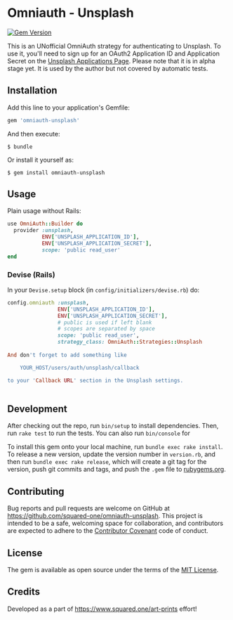 # Omniauth - Unsplash

[![Gem Version](https://badge.fury.io/rb/omniauth-unsplash.svg)](https://badge.fury.io/rb/omniauth-unsplash)

This is an UNofficial OmniAuth strategy for authenticating to Unsplash. To
use it, you'll need to sign up for an OAuth2 Application ID and Application Secret
on the [Unsplash Applications Page](https://unsplash.com/oauth/applications). 
Please note that it is in alpha stage yet. It is used by the author but not covered 
by automatic tests.

## Installation

Add this line to your application's Gemfile:

```ruby
gem 'omniauth-unsplash'
```

And then execute:

    $ bundle

Or install it yourself as:

    $ gem install omniauth-unsplash

## Usage

Plain usage without Rails:    

```ruby
use OmniAuth::Builder do
  provider :unsplash, 
           ENV['UNSPLASH_APPLICATION_ID'], 
           ENV['UNSPLASH_APPLICATION_SECRET'],
           scope: 'public read_user'
end
```
    
### Devise (Rails)

In your `Devise.setup` block (in `config/initializers/devise.rb`) do:

```ruby
config.omniauth :unsplash,
                ENV['UNSPLASH_APPLICATION_ID'],
                ENV['UNSPLASH_APPLICATION_SECRET'],
                # public is used if left blank
                # scopes are separated by space
                scope: 'public read_user',
                strategy_class: OmniAuth::Strategies::Unsplash
                
And don't forget to add something like

    YOUR_HOST/users/auth/unsplash/callback 

to your 'Callback URL' section in the Unsplash settings.
                
```

## Development

After checking out the repo, run `bin/setup` to install dependencies. Then, run `rake test` to run the tests. You can also run `bin/console` for 

To install this gem onto your local machine, run `bundle exec rake install`. To release a new version, update the version number in `version.rb`, and then run `bundle exec rake release`, which will create a git tag for the version, push git commits and tags, and push the `.gem` file to [rubygems.org](https://rubygems.org).

## Contributing

Bug reports and pull requests are welcome on GitHub at https://github.com/squared-one/omniauth-unsplash. This project is intended to be a safe, welcoming space for collaboration, and contributors are expected to adhere to the [Contributor Covenant](http://contributor-covenant.org) code of conduct.


## License

The gem is available as open source under the terms of the [MIT License](http://opensource.org/licenses/MIT).

## Credits

Developed as a part of https://www.squared.one/art-prints effort!

